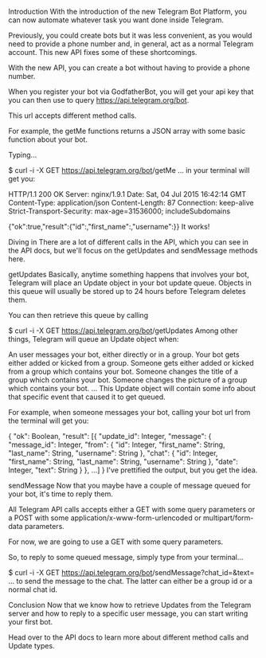 Introduction
With the introduction of the new Telegram Bot Platform, you can now automate whatever task you want done inside Telegram.

Previously, you could create bots but it was less convenient, as you would need to provide a phone number and, in general, act as a normal Telegram account. This new API fixes some of these shortcomings.

With the new API, you can create a bot without having to provide a phone number.

When you register your bot via GodfatherBot, you will get your api key that you can then use to query https://api.telegram.org/bot<apikey>.

This url accepts different method calls.

For example, the getMe functions returns a JSON array with some basic function about your bot.

Typing...

$ curl -i -X GET https://api.telegram.org/bot<apikey>/getMe
... in your terminal will get you:

HTTP/1.1 200 OK
Server: nginx/1.9.1
Date: Sat, 04 Jul 2015 16:42:14 GMT
Content-Type: application/json
Content-Length: 87
Connection: keep-alive
Strict-Transport-Security: max-age=31536000; includeSubdomains

{"ok":true,"result":{"id":<bot-id>,"first_name":<bot-first-name>,"username":<bot-username>}}
It works!

Diving in
There are a lot of different calls in the API, which you can see in the API docs, but we'll focus on the getUpdates and sendMessage methods here.

getUpdates
Basically, anytime something happens that involves your bot, Telegram will place an Update object in your bot update queue. Objects in this queue will usually be stored up to 24 hours before Telegram deletes them.

You can then retrieve this queue by calling

$ curl -i -X GET https://api.telegram.org/bot<apikey>/getUpdates
Among other things, Telegram will queue an Update object when:

An user messages your bot, either directly or in a group.
Your bot gets either added or kicked from a group.
Someone gets either added or kicked from a group which contains your bot.
Someone changes the title of a group which contains your bot.
Someone changes the picture of a group which contains your bot.
...
This Update object will contain some info about that specific event that caused it to get queued.

For example, when someone messages your bot, calling your bot url from the terminal will get you:

{
	"ok": Boolean,
	"result": [{
		"update_id": Integer,
		"message": {
			"message_id": Integer,
			"from": {
				"id": Integer,
				"first_name": String,
				"last_name": String,
				"username": String
			},
			"chat": {
				"id": Integer,
				"first_name": String,
				"last_name": String,
				"username": String
			},
			"date": Integer,
			"text": String
		}
	}, ...]
}
I've prettified the output, but you get the idea.

sendMessage
Now that you maybe have a couple of message queued for your bot, it's time to reply them.

All Telegram API calls accepts either a GET with some query parameters or a POST with some application/x-www-form-urlencoded or multipart/form-data parameters.

For now, we are going to use a GET with some query parameters.

So, to reply to some queued message, simply type from your terminal...

$ curl -i -X GET https://api.telegram.org/bot<apikey>/sendMessage?chat_id=<chatId>&text=<someText>
... to send the <someText> message to the <chatId> chat. The latter can either be a group id or a normal chat id.

Conclusion
Now that we know how to retrieve Updates from the Telegram server and how to reply to a specific user message, you can start writing your first bot.

Head over to the API docs to learn more about different method calls and Update types.
